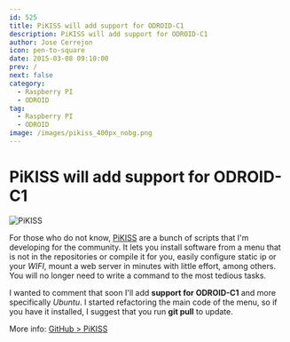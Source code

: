 ```yaml
---
id: 525
title: PiKISS will add support for ODROID-C1
description: PiKISS will add support for ODROID-C1
author: Jose Cerrejon
icon: pen-to-square
date: 2015-03-08 09:10:00
prev: /
next: false
category:
  - Raspberry PI
  - ODROID
tag:
  - Raspberry PI
  - ODROID
image: /images/pikiss_400px_nobg.png
---
```


# PiKISS will add support for ODROID-C1

![PiKISS](/images/pikiss_400px_nobg.png)

For those who do not know, [PiKISS](/post.php?id=409) are a bunch of scripts that I'm developing for the community. It lets you install software from a menu that is not in the repositories or compile it for you, easily configure static ip or your *WIFI*, mount a web server in minutes with little effort, among others. You will no longer need to write a command to the most tedious tasks.

I wanted to comment that soon I'll add **support for ODROID-C1** and more specifically  *Ubuntu*. I started refactoring the main code of the menu, so if you have it installed, I suggest that you run **git pull** to update.

More info: [GitHub > PiKISS](https://github.com/jmcerrejon/PiKISS)